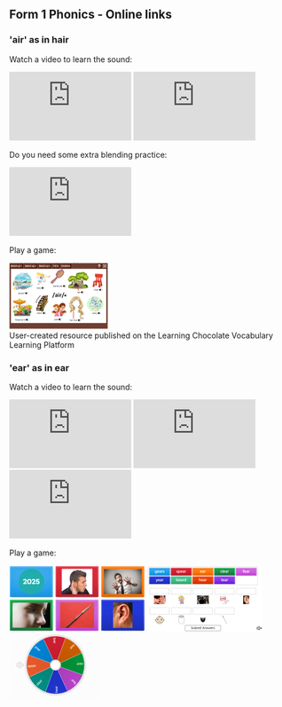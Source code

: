 ## Form 1 Phonics - Online links

### 'air' as in hair
Watch a video to learn the sound:    

<iframe width="220" height="124" src="https://www.youtube.com/embed/nAh0nZE7pxo?si=9Ny5wCjfqmizGtFQ" title="YouTube video player" frameborder="0" allow="accelerometer; autoplay; clipboard-write; encrypted-media; gyroscope; picture-in-picture; web-share" referrerpolicy="strict-origin-when-cross-origin" allowfullscreen></iframe>    

<iframe width="220" height="124" src="https://www.youtube.com/embed/iPVt0TB2Pco?si=tkQ3g3xKENALbkjC" title="YouTube video player" frameborder="0" allow="accelerometer; autoplay; clipboard-write; encrypted-media; gyroscope; picture-in-picture; web-share" referrerpolicy="strict-origin-when-cross-origin" allowfullscreen></iframe>      

Do you need some extra blending practice:     
<iframe width="220" height="124" src="https://www.youtube.com/embed/QvmfvMkrfx4?si=UC29U7TuP38hhVAS" title="YouTube video player" frameborder="0" allow="accelerometer; autoplay; clipboard-write; encrypted-media; gyroscope; picture-in-picture; web-share" referrerpolicy="strict-origin-when-cross-origin" allowfullscreen></iframe>      

Play a game:   

[![lcair1](/images/lcair1.png)](https://www.learningchocolate.com/en/en-gb/word-set/trigraph-air-1)    
User-created resource published on the Learning Chocolate Vocabulary Learning Platform    

### 'ear' as in ear
Watch a video to learn the sound:   

<iframe width="220" height="124" src="https://www.youtube.com/embed/2F9DxP4Fi7M?si=3MJ18QR5rDNeEzAu" title="YouTube video player" frameborder="0" allow="accelerometer; autoplay; clipboard-write; encrypted-media; gyroscope; picture-in-picture; web-share" referrerpolicy="strict-origin-when-cross-origin" allowfullscreen></iframe>   

<iframe width="220" height="124" src="https://www.youtube.com/embed/4JSwmP61nXo?si=9g9Ao-wSvRF8aDLk" title="YouTube video player" frameborder="0" allow="accelerometer; autoplay; clipboard-write; encrypted-media; gyroscope; picture-in-picture; web-share" referrerpolicy="strict-origin-when-cross-origin" allowfullscreen></iframe>   

<iframe width="220" height="124" src="https://www.youtube.com/embed/Pq_XoHSOBYc?si=domkvcr9L_gBDUSS" title="YouTube video player" frameborder="0" allow="accelerometer; autoplay; clipboard-write; encrypted-media; gyroscope; picture-in-picture; web-share" referrerpolicy="strict-origin-when-cross-origin" allowfullscreen></iframe>    

Play a game:     

[![wwear1](/images/wwear1.png)](https://wordwall.net/resource/16343823/english/ear) [![wwear2](/images/wwear2.png)](https://wordwall.net/resource/31528742/ear) [![wwear3](/images/wwear3.png)](https://wordwall.net/resource/9252407/phonics/ear-sound)    
